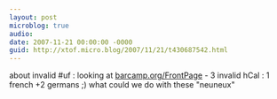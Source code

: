 ```yaml
---
layout: post
microblog: true
audio: 
date: 2007-11-21 00:00:00 -0000
guid: http://xtof.micro.blog/2007/11/21/t430687542.html
---
```

about invalid #uf : looking at [barcamp.org/FrontPage](http://barcamp.org/FrontPage) - 3 invalid hCal : 1 french +2  germans ;) what could we do with these "neuneux"
